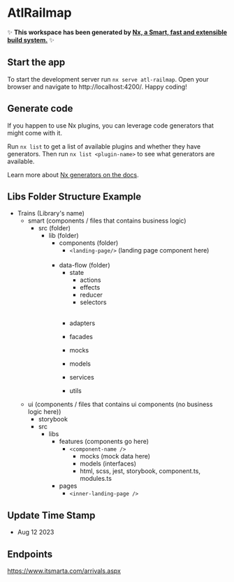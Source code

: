# AtlRailmap
✨ **This workspace has been generated by [Nx, a Smart, fast and extensible build system.](https://nx.dev)** ✨


## Start the app

To start the development server run `nx serve atl-railmap`. Open your browser and navigate to http://localhost:4200/. Happy coding!


## Generate code

If you happen to use Nx plugins, you can leverage code generators that might come with it.

Run `nx list` to get a list of available plugins and whether they have generators. Then run `nx list <plugin-name>` to see what generators are available.

Learn more about [Nx generators on the docs](https://nx.dev/plugin-features/use-code-generators).


## Libs Folder Structure Example
- Trains (Library's name)
    - smart (components / files that contains business logic)
        - src (folder) 
            - lib (folder)
               - components (folder) 
                    + `<landing-page/>` (landing page component here)       
                    <br>       
               - data-flow (folder)
                    + state
                        + actions
                        + effects
                        + reducer
                        + selectors  
                        <br>       
                    - adapters

                    - facades

                    - mocks

                    - models

                    - services

                    - utils
    - ui (components / files that contains ui components (no business logic here))
        - storybook
        - src 
            - libs
                - features (components go here)
                    - `<component-name />`
                        + mocks (mock data here)
                        + models (interfaces)
                        + html, scss, jest, storybook, component.ts, modules.ts
                - pages 
                    - `<inner-landing-page />`


## Update Time Stamp
- Aug 12 2023


## Endpoints
https://www.itsmarta.com/arrivals.aspx